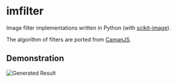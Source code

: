 # imfilter

Image filter implementations written in Python (with [scikit-image](http://scikit-image.org/)).

The algorithm of filters are ported from [CamanJS](http://camanjs.com/).

## Demonstration

![Generated Result](https://github.com/jason2506/imfilter/raw/master/result.png)